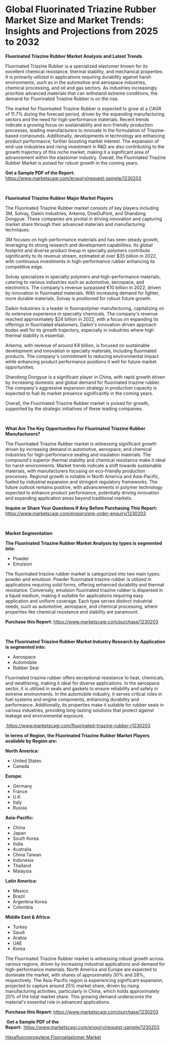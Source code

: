<p><h1>Global Fluorinated Triazine Rubber Market Size and Market Trends: Insights and Projections from 2025 to 2032</h1></p><p><strong>Fluorinated Triazine Rubber Market Analysis and Latest Trends</strong></p>
<p><p>Fluorinated Triazine Rubber is a specialized elastomer known for its excellent chemical resistance, thermal stability, and mechanical properties. It is primarily utilized in applications requiring durability against harsh environments, such as in the automotive and aerospace industries, chemical processing, and oil and gas sectors. As industries increasingly prioritize advanced materials that can withstand extreme conditions, the demand for Fluorinated Triazine Rubber is on the rise.</p><p>The market for Fluorinated Triazine Rubber is expected to grow at a CAGR of 11.7% during the forecast period, driven by the expanding manufacturing sectors and the need for high-performance materials. Recent trends indicate a growing focus on sustainability and eco-friendly production processes, leading manufacturers to innovate in the formulation of Triazine-based compounds. Additionally, developments in technology are enhancing product performance, further boosting market interest. The expansion of end-use industries and rising investment in R&D are also contributing to the growth trajectory of this niche market, making it a significant area of advancement within the elastomer industry. Overall, the Fluorinated Triazine Rubber Market is poised for robust growth in the coming years.</p></p>
<p><strong>Get a Sample PDF of the Report:&nbsp;</strong> <a href="https://www.marketscagr.com/enquiry/request-sample/1230203?utm_campaign=2003&utm_medium=2&utm_source=Github&utm_content=ia&utm_term=03022025&utm_id=fluorinated-triazine-rubber">https://www.marketscagr.com/enquiry/request-sample/1230203</a></p>
<p>&nbsp;</p>
<p><strong>Fluorinated Triazine Rubber Major Market Players</strong></p>
<p><p>The Fluorinated Triazine Rubber market consists of key players including 3M, Solvay, Daikin Industries, Arkema, DowDuPont, and Shandong Dongyue. These companies are pivotal in driving innovation and capturing market share through their advanced materials and manufacturing techniques.</p><p>3M focuses on high-performance materials and has seen steady growth, leveraging its strong research and development capabilities. Its global footprint and diverse product lineup in specialty polymers contribute significantly to its revenue stream, estimated at over $35 billion in 2022, with continuous investments in high-performance rubber enhancing its competitive edge.</p><p>Solvay specializes in specialty polymers and high-performance materials, catering to various industries such as automotive, aerospace, and electronics. The company's revenue surpassed €10 billion in 2022, driven by innovation in fluorinated materials. With increasing demand for lighter, more durable materials, Solvay is positioned for robust future growth.</p><p>Daikin Industries is a leader in fluoropolymer manufacturing, capitalizing on its extensive experience in specialty chemicals. The company's revenue reached approximately $24 billion in 2022, with a focus on expanding its offerings in fluorinated elastomers. Daikin's innovation-driven approach bodes well for its growth trajectory, especially in industries where high thermal stability is essential.</p><p>Arkema, with revenue of around €8 billion, is focused on sustainable development and innovation in specialty materials, including fluorinated products. The company's commitment to reducing environmental impact while enhancing product performance positions it well for future market opportunities.</p><p>Shandong Dongyue is a significant player in China, with rapid growth driven by increasing domestic and global demand for fluorinated triazine rubber. The company's aggressive expansion strategy in production capacity is expected to fuel its market presence significantly in the coming years.</p><p>Overall, the Fluorinated Triazine Rubber market is poised for growth, supported by the strategic initiatives of these leading companies.</p></p>
<p>&nbsp;</p>
<p><strong>What Are The Key Opportunities For Fluorinated Triazine Rubber Manufacturers?</strong></p>
<p><p>The Fluorinated Triazine Rubber market is witnessing significant growth driven by increasing demand in automotive, aerospace, and chemical industries for high-performance sealing and insulation materials. The compound's superior thermal stability and chemical resistance make it ideal for harsh environments. Market trends indicate a shift towards sustainable materials, with manufacturers focusing on eco-friendly production processes. Regional growth is notable in North America and Asia-Pacific, fueled by industrial expansion and stringent regulatory frameworks. The future outlook remains positive, with advancements in polymer technology expected to enhance product performance, potentially driving innovation and expanding application areas beyond traditional markets.</p></p>
<p><strong>Inquire or Share Your Questions If Any Before Purchasing This Report:</strong> <a href="https://www.marketscagr.com/enquiry/pre-order-enquiry/1230203?utm_campaign=2003&utm_medium=2&utm_source=Github&utm_content=ia&utm_term=03022025&utm_id=fluorinated-triazine-rubber">https://www.marketscagr.com/enquiry/pre-order-enquiry/1230203</a></p>
<p>&nbsp;</p>
<p><strong>Market Segmentation</strong></p>
<p><strong>The Fluorinated Triazine Rubber Market Analysis by types is segmented into:</strong></p>
<p><ul><li>Powder</li><li>Emulsion</li></ul></p>
<p><p>The fluorinated triazine rubber market is categorized into two main types: powder and emulsion. Powder fluorinated triazine rubber is utilized in applications requiring solid forms, offering enhanced durability and thermal resistance. Conversely, emulsion fluorinated triazine rubber is dispersed in a liquid medium, making it suitable for applications requiring easy application and uniform coverage. Each type serves distinct industrial needs, such as automotive, aerospace, and chemical processing, where properties like chemical resistance and stability are paramount.</p></p>
<p><strong>Purchase this Report:&nbsp;</strong><a href="https://www.marketscagr.com/purchase/1230203?utm_campaign=2003&utm_medium=2&utm_source=Github&utm_content=ia&utm_term=03022025&utm_id=fluorinated-triazine-rubber">https://www.marketscagr.com/purchase/1230203</a></p>
<p>&nbsp;</p>
<p><strong>The Fluorinated Triazine Rubber Market Industry Research by Application is segmented into:</strong></p>
<p><ul><li>Aerospace</li><li>Automobile</li><li>Rubber Seal</li></ul></p>
<p><p>Fluorinated triazine rubber offers exceptional resistance to heat, chemicals, and weathering, making it ideal for diverse applications. In the aerospace sector, it is utilized in seals and gaskets to ensure reliability and safety in extreme environments. In the automobile industry, it serves critical roles in fuel systems and engine components, enhancing durability and performance. Additionally, its properties make it suitable for rubber seals in various industries, providing long-lasting solutions that protect against leakage and environmental exposure.</p></p>
<p><a href="https://www.marketscagr.com/fluorinated-triazine-rubber-r1230203?utm_campaign=2003&utm_medium=2&utm_source=Github&utm_content=ia&utm_term=03022025&utm_id=fluorinated-triazine-rubber">&nbsp;https://www.marketscagr.com/fluorinated-triazine-rubber-r1230203</a></p>
<p><strong>In terms of Region, the Fluorinated Triazine Rubber Market Players available by Region are:</strong></p>
<p>
    <p> <strong> North America: </strong>
        <ul>
            <li>United States</li>
            <li>Canada</li>
        </ul>
        </p> 
    <p> <strong> Europe: </strong>
        <ul>
            <li>Germany</li>
            <li>France</li>
            <li>U.K.</li>
            <li>Italy</li>
            <li>Russia</li>
        </ul>
        </p> 
    <p> <strong> Asia-Pacific: </strong>
        <ul>
            <li>China</li>
            <li>Japan</li>
            <li>South Korea</li>
            <li>India</li>
            <li>Australia</li>
            <li>China Taiwan</li>
            <li>Indonesia</li>
            <li>Thailand</li>
            <li>Malaysia</li>
        </ul>
        </p> 
    <p> <strong> Latin America: </strong>
        <ul>
            <li>Mexico</li>
            <li>Brazil</li>
            <li>Argentina Korea</li>
            <li>Colombia</li>
        </ul>
        </p> 
    <p> <strong> Middle East & Africa: </strong>
        <ul>
            <li>Turkey</li>
            <li>Saudi</li>
            <li>Arabia</li>
            <li>UAE</li>
            <li>Korea</li>
        </ul>
    </p>
    </p>
<p><p>The Fluorinated Triazine Rubber market is witnessing robust growth across various regions, driven by increasing industrial applications and demand for high-performance materials. North America and Europe are expected to dominate the market, with shares of approximately 30% and 28%, respectively. The Asia-Pacific region is experiencing significant expansion, projected to capture around 25% market share, driven by rising manufacturing activities, particularly in China, which holds approximately 20% of the total market share. This growing demand underscores the material's essential role in advanced applications.</p></p>
<p><strong>Purchase this Report: </strong><a href="https://www.marketscagr.com/purchase/1230203?utm_campaign=2003&utm_medium=2&utm_source=Github&utm_content=ia&utm_term=03022025&utm_id=fluorinated-triazine-rubber">https://www.marketscagr.com/purchase/1230203</a></p>
<p>&nbsp;<strong>Get a Sample PDF of the Report:&nbsp;&nbsp;</strong><a href="https://www.marketscagr.com/enquiry/request-sample/1230203?utm_campaign=2003&utm_medium=2&utm_source=Github&utm_content=ia&utm_term=03022025&utm_id=fluorinated-triazine-rubber">https://www.marketscagr.com/enquiry/request-sample/1230203</a></p>
<p><strong></strong></p>
<p><p><a href="https://github.com/mauripalmi/Market-Research-Report-List-6/blob/main/hexafluoropropylene-fluoroelastomer-market.md?utm_campaign=2003&utm_medium=2&utm_source=Github&utm_content=ia&utm_term=03022025&utm_id=fluorinated-triazine-rubber">Hexafluoropropylene Fluoroelastomer Market</a></p></p>